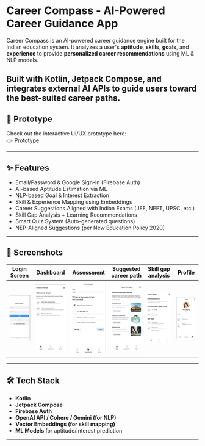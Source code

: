 #  Career Compass - AI-Powered Career Guidance App

Career Compass is an AI-powered career guidance engine built for the Indian education system. It analyzes a user's **aptitude**, **skills**, **goals**, and **experience** to provide **personalized career recommendations** using ML & NLP models.

Built with **Kotlin**, **Jetpack Compose**, and integrates external AI APIs to guide users toward the best-suited career paths.
---

## 🔗 Prototype

Check out the interactive UI/UX prototype here:  
👉 [Prototype]([https://www.figma.com/proto/your-prototype-link](https://www.figma.com/proto/kOO5CebE1ZfyhSjcEeiR1Q/AI-assessment-Heckathon---Dibyashree?node-id=5-74&p=f&t=P55Dl89EKmVp24zm-1&scaling=min-zoom&content-scaling=fixed&page-id=0%3A1&starting-point-node-id=5%3A74))


---

## ✨ Features

-  Email/Password & Google Sign-In (Firebase Auth)
-  AI-based Aptitude Estimation via ML
-  NLP-based Goal & Interest Extraction
-  Skill & Experience Mapping using Embeddings
-  Career Suggestions Aligned with Indian Exams (JEE, NEET, UPSC, etc.)
-  Skill Gap Analysis + Learning Recommendations
-  Smart Quiz System (Auto-generated questions)
-  NEP-Aligned Suggestions (per New Education Policy 2020)

---

## 📱 Screenshots

| Login Screen | Dashboard | Assessment | Suggested career path | Skill gap analysis | Profile | 
|--------------|-----------|--------------|--------------------|----------------------|--------|
| ![Login](1.png) | ![Dashboard](2.png) | ![Assessment](3.png) | ![Suggested career path](4.png) | ![Skill gap analysis](5.png) | ![Profile](6.png)

---

## 🛠 Tech Stack

- **Kotlin**
- **Jetpack Compose**
- **Firebase Auth**
- **OpenAI API / Cohere / Gemini (for NLP)**
- **Vector Embeddings (for skill mapping)**
- **ML Models** for aptitude/interest prediction

---


